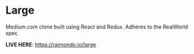 # Large

Medium.com clone built using React and Redux. Adheres to the RealWorld spec

<!-- TODO: get large online -->

**LIVE HERE**: https://raimondo.io/large
